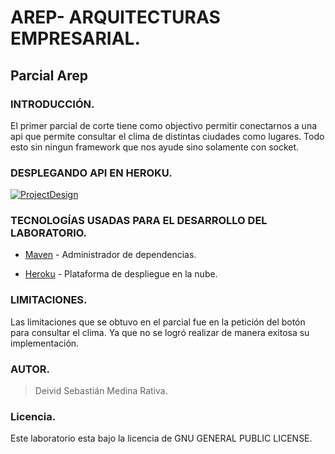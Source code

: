 # AREP- ARQUITECTURAS EMPRESARIAL.

## Parcial Arep

### INTRODUCCIÓN.

El primer parcial de corte tiene como objectivo permitir conectarnos a una api que permite consultar el clima de
distintas ciudades como lugares. Todo esto sin ningun framework que nos ayude sino solamente con socket.

### DESPLEGANDO API EN HEROKU.

[![ProjectDesign](https://www.herokucdn.com/deploy/button.png)](https://parcialarepdeivid.herokuapp.com/)

### TECNOLOGÍAS USADAS PARA EL DESARROLLO DEL LABORATORIO.

* [Maven](https://maven.apache.org/) - Administrador de dependencias.

* [Heroku](https://heroku.com) - Plataforma de despliegue en la nube.

### LIMITACIONES.

Las limitaciones que se obtuvo en el parcial fue en la petición del botón para consultar el clima. Ya que
no se logró realizar de manera exitosa su implementación.

### AUTOR.

> Deivid Sebastián Medina Rativa.

### Licencia.

Este laboratorio esta bajo la licencia de GNU GENERAL PUBLIC LICENSE.
